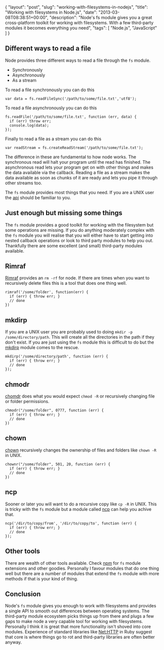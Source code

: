 {
  "layout": "post",
  "slug": "working-with-filesystems-in-nodejs",
  "title": "Working with filesystems in Node.js",
  "date": "2013-03-08T08:38:51+00:00",
  "description": "Node's fs module gives you a great cross-platform toolkit for working with filesystems. With a few third-party modules it becomes everything you need",
  "tags": [
    "Node.js",
    "JavaScript"
  ]
}

## Different ways to read a file

Node provides three different ways to read a file through the `fs` module.

* Synchronously
* Asynchronously
* As a stream

To read a file synchronously you can do this

    var data = fs.readFileSync('/path/to/some/file.txt','utf8');

To read a file asynchronously you can do this

    fs.readFile('/path/to/some/file.txt', function (err, data) {
      if (err) throw err;
      console.log(data);
    });

Finally to read a file as a stream you can do this

    var readStream = fs.createReadStream('/path/to/some/file.txt');

The difference in these are fundamental to how node works. The synchronous read will halt your program until the read has finished. The asynchronous read lets your program get on with other things and makes the data available via the callback. Reading a file as a stream makes the data available as soon as chunks of it are ready and lets you pipe it through other streams too. 

The `fs` module provides most things that you need. If you are a UNIX user the [api][8] should be familiar to you.

## Just enough but missing some things

The `fs` module provides a good toolkit for working with the filesystem but some operations are missing. If you do anything moderately complex with the `fs` module you will realise that you will either have to start getting into nested callback operations or look to third party modules to help you out. Thankfully there are some excellent (and small) third-party modules available.

## Rimraf 

[Rimraf][1] provides an `rm -rf` for node. If there are times when you want to recursively delete files this is a tool that does one thing well. 

    rimraf('/some/folder', function(err) {
      if (err) { throw err; }
      // done
    })

## mkdirp

If you are a UNIX user you are probably used to doing `mkdir -p /some/directory/path`. This will create all the directories in the path if they don't exist. If you are just using the `fs` module this is difficult to do but the [mkdirp][2] module comes to the rescue.

    mkdirp('/some/directory/path', function (err) {
      if (err) { throw err; }
      // done
    });

## chmodr

[chomdr][3] does what you would expect `chmod -R` or recursively changing file or folder permissions. 

    chmodr("/some/folder", 0777, function (err) {
      if (err) { throw err; }
      // done
    })

## chown

[chown][3] recursively changes the ownership of files and folders like `chown -R` in UNIX. 

    chownr("/some/folder", 501, 20, function (err) {
      if (err) { throw err; }
      // done
    })

## ncp

Sooner or later you will want to do a recursive copy like `cp -R` in UNIX. This is tricky with the `fs` module but a module called [ncp][5] can help you achive that.

    ncp('/dir/to/copy/from', '/dir/to/copy/to', function (err) {
      if (err) { throw err; }
      // done
    });

## Other tools

There are wealth of other tools available. Check [npm][6] for `fs` module extensions and other goodies. Personally I favour modules that do one thing well but there are a number of modules that extend the `fs` module with more methods if that is your kind of thing.

## Conclusion

Node's `fs` module gives you enough to work with filesystems and provides a single API to smooth out differences between operating systems. The third-party module ecosystem picks things up from there and plugs a few gaps to make node a very capable tool for working with filesystems. Personally I think it is great that more functionality isn't shoved into core modules. Experience of standard libraries like [Net:HTTP][7] in Ruby suggest that core is where things go to rot and third-party libraries are often better anyway. 

[1]: https://github.com/isaacs/rimraf
[2]: https://github.com/substack/node-mkdirp
[3]: https://github.com/isaacs/chmodr
[4]: https://github.com/isaacs/chownr
[5]: https://github.com/AvianFlu/ncp
[6]: https://npmjs.org/browse/keyword/filesystem
[7]: http://ruby-doc.org/stdlib-2.0/libdoc/net/http/rdoc/Net/HTTP.html
[8]: http://nodejs.org/api/fs.html

